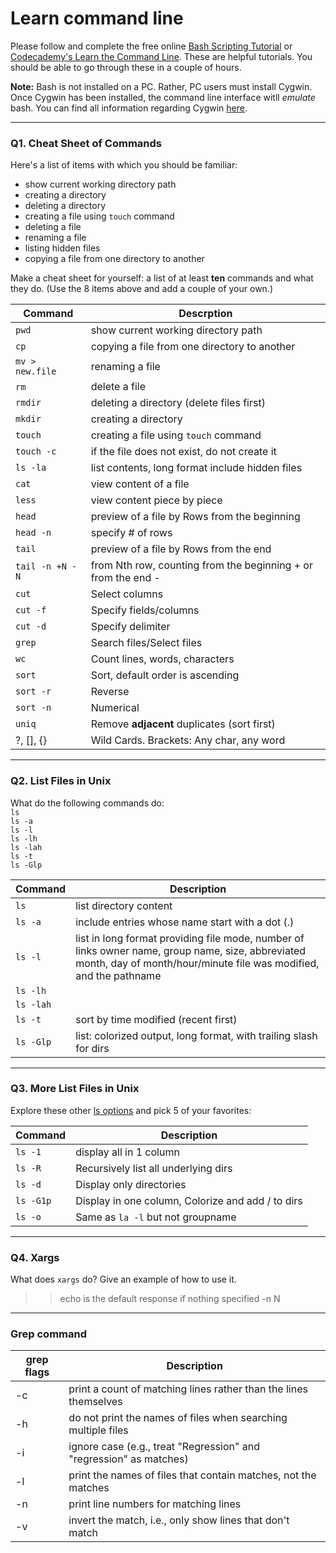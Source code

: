 # Learn command line

Please follow and complete the free online [Bash Scripting Tutorial](https://ryanstutorials.net/bash-scripting-tutorial/) or [Codecademy's Learn the Command Line](https://www.codecademy.com/learn/learn-the-command-line). These are helpful tutorials. You should be able to go through these in a couple of hours.

**Note:** Bash is not installed on a PC. Rather, PC users must install Cygwin. Once Cygwin has been installed, the command line interface witll _emulate_ bash. You can find all information regarding Cygwin [here](https://www.cygwin.com/).

---

### Q1.  Cheat Sheet of Commands  

Here's a list of items with which you should be familiar:  
* show current working directory path
* creating a directory
* deleting a directory
* creating a file using `touch` command
* deleting a file
* renaming a file
* listing hidden files
* copying a file from one directory to another

Make a cheat sheet for yourself: a list of at least **ten** commands and what they do.  (Use the 8 items above and add a couple of your own.)   


| Command | Descrption |
| ------ | ------ |
| `pwd`   | show current working directory path|
| `cp `  | copying a file from one directory to another|
| `mv > new.file `  | renaming a file|
| `rm `     | delete a file|
| `rmdir`   | deleting a directory (delete files first)|
| `mkdir `  | creating a directory|
| `touch `| creating a file using `touch` command|
| `touch -c` |if the file does not exist, do not create it |
| `ls -la`   | list contents, long format include hidden files|
| `cat` | view content of a file|
| `less` | view content piece by piece|
| `head` | preview of a file by Rows from the beginning|
| `head -n` | specify # of rows|
| `tail`| preview of a file by Rows from the end|
| `tail -n +N -N`| from Nth row, counting from the beginning + or from the end -|
| `cut` | Select columns|
| `cut -f` | Specify fields/columns |
| `cut -d` | Specify delimiter|
| `grep` | Search files/Select files |
| `wc` | Count lines, words, characters|
| `sort` | Sort, default order is ascending|
| `sort -r` | Reverse |
| `sort -n` | Numerical |
| `uniq` | Remove **adjacent** duplicates (sort first) |
| ?, [], {} | Wild Cards. Brackets: Any char, any word |

---

### Q2.  List Files in Unix   

What do the following commands do:  
`ls`  
`ls -a`  
`ls -l`  
`ls -lh`  
`ls -lah`  
`ls -t`  
`ls -Glp`  


| Command       |  Description  |
| ------------- | ------------- |
| `ls`          | list directory content   |
| `ls -a`       |   include entries whose name start with a dot (.) |  
| `ls -l`       |   list in long format providing file mode, number of links owner name, group name, size, abbreviated month, day of month/hour/minute file was modified, and the pathname  | 
| `ls -lh`      |  |
| `ls -lah`     |  |
| `ls -t`       |  sort by time modified (recent first)  |  
| `ls -Glp`     | list: colorized output, long format, with trailing slash for dirs |



---

### Q3.  More List Files in Unix  

Explore these other [ls options](http://www.techonthenet.com/unix/basic/ls.php) and pick 5 of your favorites:

| Command       |  Description  |
| ------------- | ------------- |
| `ls -1`          | display all in 1 column   |
| `ls -R `  | Recursively list all underlying dirs  |
| `ls -d `  |  Display only directories |
| `ls -G1p `  |  Display in one column, Colorize and add / to dirs |
| `ls -o `  | Same as `la -l` but not groupname  |

---

### Q4.  Xargs   

What does `xargs` do? Give an example of how to use it.

> > echo is the default response if nothing specified
-n N

---

### Grep command
| grep flags |  Description |
| ------------- | ------------- |
|-c | print a count of matching lines rather than the lines themselves  |
|-h | do not print the names of files when searching multiple files  |
|-i | ignore case (e.g., treat "Regression" and "regression" as matches)  |
|-l | print the names of files that contain matches, not the matches  |
|-n | print line numbers for matching lines  |
|-v | invert the match, i.e., only show lines that don't match  |

